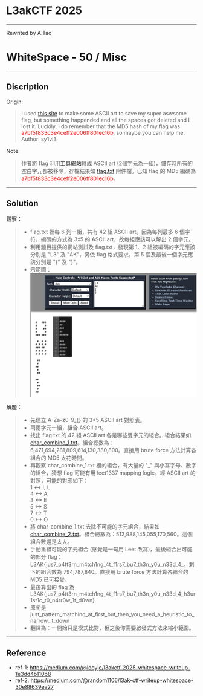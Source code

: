 # L3akCTF 2025

---

Rewrited by A.Tao

# WhiteSpace - 50 / Misc
---
## Discription
Origin:  
> I used [this site](https://patorjk.com/software/taag/#p=display&f=3x5&t=Type%20Something%20) to make some ASCII art to save my super aswsome flag, but something happended and all the spaces got deleted and I lost it. Luckily, I do remember that the MD5 hash of my flag was  
> <font color=red>a7bf5f833c3e4ceff2e006ff801ec16b</font>, so maybe you can help me.  
> Author: sy1vi3  

Note:  
> 作者將 flag 利用[工具網站](https://patorjk.com/software/taag/#p=display&f=3x5&t=Type%20Something%20)轉成 ASCII art (2個字元為一組)，儲存時所有的空白字元都被移除，存檔結果如 [flag.txt](./flag.txt) 附件檔。已知 flag 的 MD5 編碼為 <font color=red>a7bf5f833c3e4ceff2e006ff801ec16b</font>。
---
## Solution
觀察：  
> - flag.txt 裡每 6 列一組，共有 42 組 ASCII art。因為每列最多 6 個字符，編碼的方式為 3x5 的 ASCII art，故每組應該可以解出 2 個字元。
> - 利用題目提供的網站測試及 flag.txt，發現第 1、2 組被編碼的字元應該分別是 "L3" 及 "AK"，另依 flag 格式要求，第 5 個及最後一個字元應該分別是 "{" 及 "}"。
> - 示範圖：<img src=./whitespace-1.jpg></img>

解題：  
> - 先建立 A-Za-z0-9_{} 的 3*5 ASCII art 對照表。  
> - 兩兩字元一組，組合 ASCII art。  
> - 找出 flag.txt 的 42 組 ASCII art 各是哪些雙字元的組合。組合結果如 [char_combine_1.txt](./char_combine_1.txt)。組合總數為：6,471,694,281,809,614,130,380,800。直接用 brute force 方法計算各組合的 MD5 太花時間。  
> - 再觀察 char_combine_1.txt 裡的組合，有大量的 "_" 與小寫字母、數字的組合，猜想 flag 可能有用 leet1337 mapping logic。經 ASCII art 的對照，可能的對應如下：  
>   1 <-> I, L  
>   4 <-> A  
>   3 <-> E  
>   5 <-> S  
>   7 <-> T  
>   0 <-> O  
> - 將 char_combine_1.txt 去除不可能的字元組合，結果如 [char_combine_2.txt](./char_combine_2.txt)。組合總數為：512,988,145,055,170,560。這個組合數還是太大。  
> - 手動重組可能的字元組合 (感覺是一句用 Leet 改寫)，最後組合出可能的部分 flag：L3AK{jus7_p4tt3rn_m4tch1ng_4t_f1rs7_bu7_th3n_y0u_n33d_4_，剩下的組合數為 794,787,840。直接用 brute force 方法計算各組合的 MD5 已可接受。  
> - 最後算出的 flag 為 L3AK{jus7_p4tt3rn_m4tch1ng_4t_f1rs7_bu7_th3n_y0u_n33d_4_h3ur1st1c_t0_n4rr0w_1t_d0wn}  
> - 原句是 just_pattern_matching_at_first_but_then_you_need_a_heuristic_to_narrow_it_down  
> - 翻譯為：一開始只是模式比對，但之後你需要啟發式方法來縮小範圍。  



---
## Reference
- ref-1: https://medium.com/@looyje/l3akctf-2025-whitespace-writeup-1e3dd4b110b8
- ref-2: https://medium.com/@random1106/l3ak-ctf-writeup-whitespace-30e88639ea27  
